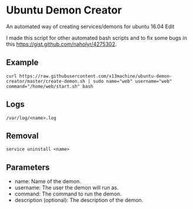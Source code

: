 # Ubuntu Demon Creator
An automated way of creating services/demons for ubuntu 16.04 Edit

I made this script for other automated bash scripts and to fix some bugs in this https://gist.github.com/naholyr/4275302.

## Example

	curl https://raw.githubusercontent.com/x13machine/ubuntu-demon-creator/master/create-demon.sh | sudo name="web" username="web" command="/home/web/start.sh" bash

## Logs

	/var/log/<name>.log

## Removal

	service uninstall <name>

## Parameters
* name: Name of the demon.
* username: The user the demon will run as.
* command: The command to run the demon.
* description (optional): The description of the demon.
